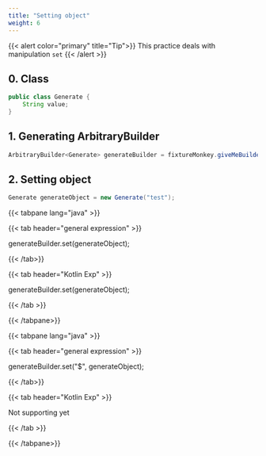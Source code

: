 ```yaml
---
title: "Setting object"
weight: 6
---
```


{{< alert color="primary" title="Tip">}}
This practice deals with manipulation `set`
{{< /alert >}}

## 0. Class

```java
public class Generate {
	String value;
}
```

## 1. Generating ArbitraryBuilder

```java
ArbitraryBuilder<Generate> generateBuilder = fixtureMonkey.giveMeBuilder(Generate.class);
```

## 2. Setting object

```java
Generate generateObject = new Generate("test");
```



{{< tabpane lang="java" >}}

{{< tab header="general expression" >}}


generateBuilder.set(generateObject);


{{< /tab>}}

{{< tab header="Kotlin Exp" >}}


generateBuilder.set(generateObject);


{{< /tab >}}

{{< /tabpane>}}


{{< tabpane lang="java" >}}

{{< tab header="general expression" >}}


generateBuilder.set("$", generateObject);


{{< /tab>}}

{{< tab header="Kotlin Exp" >}}


Not supporting yet


{{< /tab >}}

{{< /tabpane>}}
